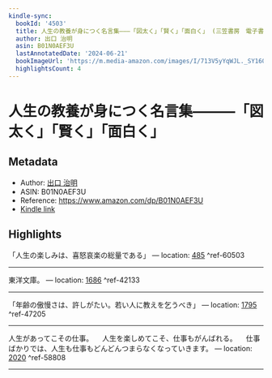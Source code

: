 ```yaml
---
kindle-sync:
  bookId: '4503'
  title: 人生の教養が身につく名言集―――「図太く」「賢く」「面白く」 (三笠書房　電子書籍)
  author: 出口 治明
  asin: B01N0AEF3U
  lastAnnotatedDate: '2024-06-21'
  bookImageUrl: 'https://m.media-amazon.com/images/I/713V5yYqWJL._SY160.jpg'
  highlightsCount: 4
---
```

# 人生の教養が身につく名言集―――「図太く」「賢く」「面白く」
## Metadata
* Author: [出口 治明](https://www.amazon.comundefined)
* ASIN: B01N0AEF3U
* Reference: https://www.amazon.com/dp/B01N0AEF3U
* [Kindle link](kindle://book?action=open&asin=B01N0AEF3U)

## Highlights
「人生の楽しみは、喜怒哀楽の総量である」 — location: [485](kindle://book?action=open&asin=B01N0AEF3U&location=485) ^ref-60503

---
東洋文庫。 — location: [1686](kindle://book?action=open&asin=B01N0AEF3U&location=1686) ^ref-42133

---
「年齢の傲慢さは、許しがたい。若い人に教えを乞うべき」 — location: [1795](kindle://book?action=open&asin=B01N0AEF3U&location=1795) ^ref-47205

---
人生があってこその仕事。 　人生を楽しめてこそ、仕事もがんばれる。 　仕事ばかりでは、人生も仕事もどんどんつまらなくなっていきます。 — location: [2020](kindle://book?action=open&asin=B01N0AEF3U&location=2020) ^ref-58808

---
